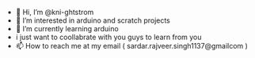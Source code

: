 - 👋 Hi, I’m @kni-ghtstrom
- 👀 I’m interested in arduino and scratch projects
- 🌱 I’m currently learning arduino
-  i just want to coollabrate with you guys to learn from you 
- 📫 How to reach me at my email ( sardar.rajveer.singh1137@gmailcom )

<!---
kni-ghtstrom/kni-ghtstrom is a ✨ special ✨ repository because its `README.md` (this file) appears on your GitHub profile.
You can click the Preview link to take a look at your changes.




--->
